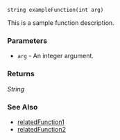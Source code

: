 ```lpc
string exampleFunction(int arg)
```

This is a sample function description.

### Parameters

- `arg` - An integer argument.

### Returns
_String_

### See Also
- [relatedFunction1](file:///example.lpc#relatedFunction1)
- [relatedFunction2](file:///example.lpc#relatedFunction2)
